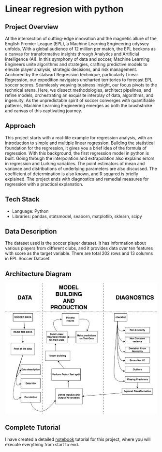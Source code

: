 # Linear regresion with python

## Project Overview

At the intersection of cutting-edge innovation and the magnetic allure of the English Premier League (EPL), a Machine Learning Engineering odyssey unfolds. With a global audience of 12 million per match, the EPL beckons as a canvas for transformative insights through Analytics and Artificial Intelligence (AI). In this symphony of data and soccer, Machine Learning Engineers unite algorithms and strategies, crafting predictive models to elevate player analysis, strategic decisions, and risk management. Anchored by the stalwart Regression technique, particularly Linear Regression, our expedition navigates uncharted territories to forecast EPL soccer scores. Seamlessly weaving business insight, our focus pivots to the technical arena. Here, we dissect methodologies, architect pipelines, and refine models, orchestrating an exquisite interplay of data, algorithms, and ingenuity. As the unpredictable spirit of soccer converges with quantifiable patterns, Machine Learning Engineering emerges as both the brushstroke and canvas of this captivating journey. 

## Approach

This project starts with a real-life example for regression analysis, with an introduction to simple and multiple linear regression. Building the statistical foundation for the regression, it gives you a brief idea of the formula of regression. With this background, the first regression model in python is built. Going through the interpolation and extrapolation also explains errors in regression and Lurking variables. The point estimators of mean and variance and distributions of underlying parameters are also discussed. The coefficient of determination is also known, and R squared is briefly explained. The project ends with diagnostics and remedial measures for regression with a practical explanation. 

## Tech Stack

* Language: Python
* Libraries: pandas, statsmodel, seaborn, matplotlib, sklearn, scipy

## Data Description

The dataset used is the soccer player dataset. It has information about various players from different clubs, and it provides data over ten features with score as the target variable. There are total 202 rows and 13 columns in EPL Soccer Dataset.

## Architecture Diagram
<img src="architecture_diagram.png">

## Complete Tutorial
I have created a detailed [notebook](https://github.com/diegovillatoromx/linear_regresion_with_python/blob/main/linear_regresion.ipynb) tutorial for this project, where you will execute everything from start to end.
